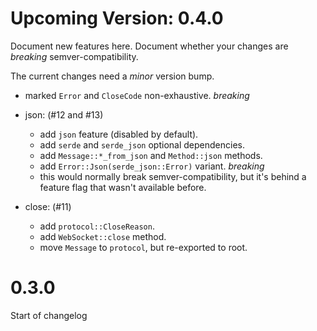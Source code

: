 # Upcoming Version: 0.4.0

Document new features here. Document whether your changes are *breaking* semver-compatibility.

The current changes need a *minor* version bump.

- marked `Error` and `CloseCode` non-exhaustive. *breaking*

- json: (#12 and #13)
  - add `json` feature (disabled by default).
  - add `serde` and `serde_json` optional dependencies.
  - add `Message::*_from_json` and `Method::json` methods.
  - add `Error::Json(serde_json::Error)` variant. *breaking*
   - this would normally break semver-compatibility, but it's behind a feature flag that wasn't available before. 

- close: (#11)
  - add `protocol::CloseReason`.
  - add `WebSocket::close` method.
  - move `Message` to `protocol`, but re-exported to root.

# 0.3.0

Start of changelog

